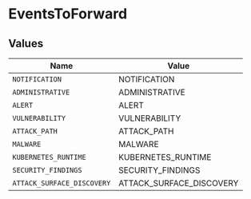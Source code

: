 # EventsToForward


## Values

| Name                       | Value                      |
| -------------------------- | -------------------------- |
| `NOTIFICATION`             | NOTIFICATION               |
| `ADMINISTRATIVE`           | ADMINISTRATIVE             |
| `ALERT`                    | ALERT                      |
| `VULNERABILITY`            | VULNERABILITY              |
| `ATTACK_PATH`              | ATTACK_PATH                |
| `MALWARE`                  | MALWARE                    |
| `KUBERNETES_RUNTIME`       | KUBERNETES_RUNTIME         |
| `SECURITY_FINDINGS`        | SECURITY_FINDINGS          |
| `ATTACK_SURFACE_DISCOVERY` | ATTACK_SURFACE_DISCOVERY   |